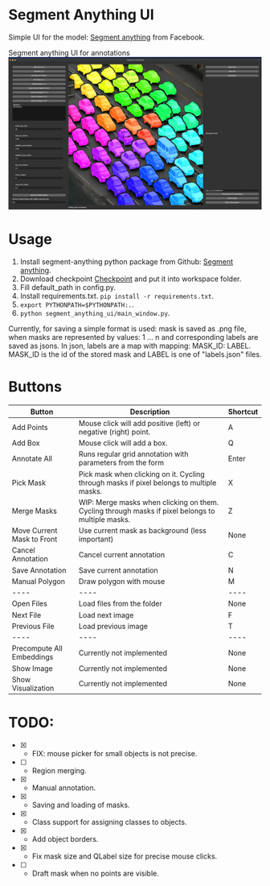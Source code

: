 # Segment Anything UI
Simple UI for the model: [Segment anything](https://github.com/facebookresearch/segment-anything) from Facebook.


Segment anything UI for annotations
![GUI](./assets/example.png)



# Usage

 1. Install segment-anything python package from Github: [Segment anything](https://github.com/facebookresearch/segment-anything).
 2. Download checkpoint [Checkpoint](https://dl.fbaipublicfiles.com/segment_anything/sam_vit_h_4b8939.pth) and put it into workspace folder.
 3. Fill default_path in config.py.
 4. Install requirements.txt. ```pip install -r requirements.txt```.
 5. ```export PYTHONPATH=$PYTHONPATH:.```.
 6. ```python segment_anything_ui/main_window.py```.

Currently, for saving a simple format is used: mask is saved as .png file, when masks are represented by values: 1 ... n and corresponding labels are saved as jsons. In json, labels are a map with mapping: MASK_ID: LABEL. MASK_ID is the id of the stored mask and LABEL is one of "labels.json" files.

# Buttons

| **Button** | **Description** | **Shortcut** |
| --- | --- | --- |
| Add Points | Mouse click will add positive (left) or negative (right) point. | A |
| Add Box | Mouse click will add a box. | Q |
| Annotate All | Runs regular grid annotation with parameters from the form | Enter |
| Pick Mask | Pick mask when clicking on it. Cycling through masks if pixel belongs to multiple masks. | X |
| Merge Masks | WIP: Merge masks when clicking on them. Cycling through masks if pixel belongs to multiple masks. | Z |
| Move Current Mask to Front | Use current mask as background (less important) | None |
| Cancel Annotation | Cancel current annotation | C |
| Save Annotation | Save current annotation | N |  
| Manual Polygon | Draw polygon with mouse | M |
| ---- | ---- | ---- |
| Open Files | Load files from the folder | None |
| Next File | Load next image | F |
| Previous File | Load previous image | T |
| ---- | ---- | ---- |
| Precompute All Embeddings | Currently not implemented | None |
| Show Image | Currently not implemented | None |
| Show Visualization | Currently not implemented | None |

# TODO:

 - [x] - FIX: mouse picker for small objects is not precise.
 - [ ] - Region merging.
 - [x] - Manual annotation.
 - [x] - Saving and loading of masks.
 - [x] - Class support for assigning classes to objects.
 - [x] - Add object borders.
 - [x] - Fix mask size and QLabel size for precise mouse clicks.
 - [ ] - Draft mask when no points are visible.